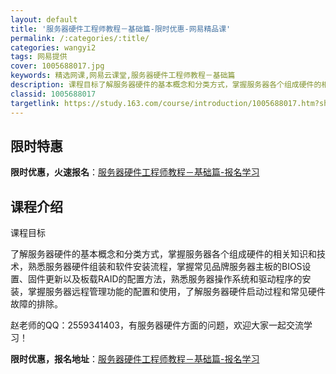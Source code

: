 ```yaml
---
layout: default
title: '服务器硬件工程师教程－基础篇-限时优惠-网易精品课'
permalink: /:categories/:title/
categories: wangyi2
tags: 网易提供
cover: 1005688017.jpg
keywords: 精选网课,网易云课堂,服务器硬件工程师教程－基础篇
description: 课程目标了解服务器硬件的基本概念和分类方式，掌握服务器各个组成硬件的相关知识和技术，熟悉服务器硬件组装和软件安装流程，掌
classid: 1005688017
targetlink: https://study.163.com/course/introduction/1005688017.htm?share=1&shareId=1025206652&utm_campaign=share&utm_medium=iphoneShare&utm_source=&utm_u=1025206652
---
```


## 限时特惠

**限时优惠，火速报名**：[服务器硬件工程师教程－基础篇-报名学习](https://study.163.com/course/introduction/1005688017.htm?share=1&shareId=1025206652&utm_campaign=share&utm_medium=iphoneShare&utm_source=&utm_u=1025206652)

## 课程介绍

课程目标

了解服务器硬件的基本概念和分类方式，掌握服务器各个组成硬件的相关知识和技术，熟悉服务器硬件组装和软件安装流程，掌握常见品牌服务器主板的BIOS设置、固件更新以及板载RAID的配置方法，熟悉服务器操作系统和驱动程序的安装，掌握服务器远程管理功能的配置和使用，了解服务器硬件启动过程和常见硬件故障的排除。



赵老师的QQ：2559341403，有服务器硬件方面的问题，欢迎大家一起交流学习！

**限时优惠，报名地址**：[服务器硬件工程师教程－基础篇-报名学习](https://study.163.com/course/introduction/1005688017.htm?share=1&shareId=1025206652&utm_campaign=share&utm_medium=iphoneShare&utm_source=&utm_u=1025206652)

